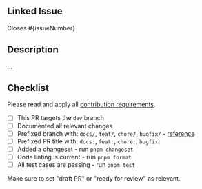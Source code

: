 ## Linked Issue

Closes #{issueNumber}

## Description

...

## Checklist

Please read and apply all [contribution requirements](https://www.skeleton.dev/docs/contributing/style-guide#feature-branches).

- [ ] This PR targets the `dev` branch
- [ ] Documented all relevant changes
- [ ] Prefixed branch with: `docs/`, `feat/`, `chore/`, `bugfix/` - [reference](https://www.skeleton.dev/docs/contributing/style-guide#feature-branches)
- [ ] Prefixed PR title with: `docs:`, `feat:`, `chore:`, `bugfix:`
- [ ] Added a changeset - run `pnpm changeset`
- [ ] Code linting is current - run `pnpm format`
- [ ] All test cases are passing - run `pnpm test`

Make sure to set "draft PR" or "ready for review" as relevant.
